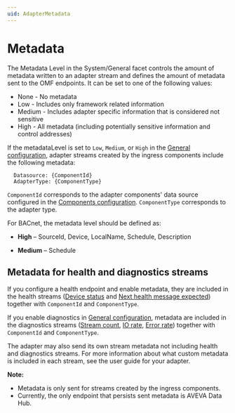 ```yaml
---
uid: AdapterMetadata
---
```


# Metadata

The Metadata Level in the System/General facet controls the amount of metadata written to an adapter stream and defines the amount of metadata sent to the OMF endpoints. It can be set to one of the following values:

* None - No metadata
* Low - Includes only framework related information
* Medium - Includes adapter specific information that is considered not sensitive
* High - All metadata (including potentially sensitive information and control addresses)

If the metadataLevel is set to `Low`, `Medium`, or `High` in the [General configuration](xref:GeneralConfiguration), adapter streams created by the ingress components include the following metadata:

```code
  Datasource: {ComponentId}
  AdapterType: {ComponentType}
```

`ComponentId` corresponds to the adapter components' data source configured in the [Components configuration](xref:SystemComponentsConfiguration). `ComponentType` corresponds to the adapter type.

For BACnet, the metadata level should be defined as:

* **High** – SourceId, Device, LocalName, Schedule, Description

* **Medium** – Schedule

## Metadata for health and diagnostics streams

If you configure a health endpoint and enable metadata, they are included in the health streams ([Device status](xref:DeviceStatus) and [Next health message expected](xref:NextHealthMessageExpected)) together with `ComponentId` and `ComponentType`.

If you enable diagnostics in [General configuration](xref:GeneralConfiguration), metadata are included in the diagnostics streams ([Stream count](xref:StreamCount), [IO rate](xref:IORate), [Error rate](xref:ErrorRate)) together with `ComponentId` and `ComponentType`.

The adapter may also send its own stream metadata not including health and diagnostics streams. For more information about what custom metadata is included in each stream, see the user guide for your adapter.

**Note:**

- Metadata is only sent for streams created by the ingress components.
- Currently, the only endpoint that persists sent metadata is AVEVA Data Hub.
